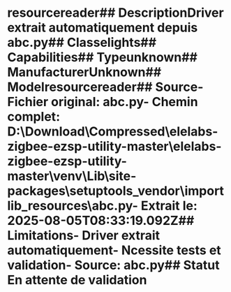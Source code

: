 # resourcereader##  DescriptionDriver extrait automatiquement depuis abc.py##  Classelights##  Capabilities##  Typeunknown##  ManufacturerUnknown##  Modelresourcereader##  Source- **Fichier original**: abc.py- **Chemin complet**: D:\Download\Compressed\elelabs-zigbee-ezsp-utility-master\elelabs-zigbee-ezsp-utility-master\venv\Lib\site-packages\setuptools\_vendor\importlib_resources\abc.py- **Extrait le**: 2025-08-05T08:33:19.092Z##  Limitations- Driver extrait automatiquement- Ncessite tests et validation- Source: abc.py##  Statut En attente de validation